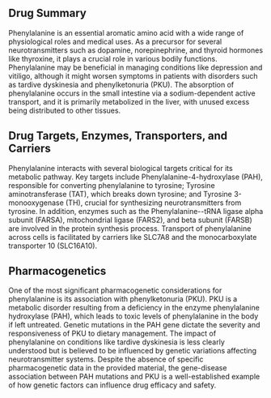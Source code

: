 ## Drug Summary
Phenylalanine is an essential aromatic amino acid with a wide range of physiological roles and medical uses. As a precursor for several neurotransmitters such as dopamine, norepinephrine, and thyroid hormones like thyroxine, it plays a crucial role in various bodily functions. Phenylalanine may be beneficial in managing conditions like depression and vitiligo, although it might worsen symptoms in patients with disorders such as tardive dyskinesia and phenylketonuria (PKU). The absorption of phenylalanine occurs in the small intestine via a sodium-dependent active transport, and it is primarily metabolized in the liver, with unused excess being distributed to other tissues.

## Drug Targets, Enzymes, Transporters, and Carriers
Phenylalanine interacts with several biological targets critical for its metabolic pathway. Key targets include Phenylalanine-4-hydroxylase (PAH), responsible for converting phenylalanine to tyrosine; Tyrosine aminotransferase (TAT), which breaks down tyrosine; and Tyrosine 3-monooxygenase (TH), crucial for synthesizing neurotransmitters from tyrosine. In addition, enzymes such as the Phenylalanine--tRNA ligase alpha subunit (FARSA), mitochondrial ligase (FARS2), and beta subunit (FARSB) are involved in the protein synthesis process. Transport of phenylalanine across cells is facilitated by carriers like SLC7A8 and the monocarboxylate transporter 10 (SLC16A10). 

## Pharmacogenetics
One of the most significant pharmacogenetic considerations for phenylalanine is its association with phenylketonuria (PKU). PKU is a metabolic disorder resulting from a deficiency in the enzyme phenylalanine hydroxylase (PAH), which leads to toxic levels of phenylalanine in the body if left untreated. Genetic mutations in the PAH gene dictate the severity and responsiveness of PKU to dietary management. The impact of phenylalanine on conditions like tardive dyskinesia is less clearly understood but is believed to be influenced by genetic variations affecting neurotransmitter systems. Despite the absence of specific pharmacogenetic data in the provided material, the gene-disease association between PAH mutations and PKU is a well-established example of how genetic factors can influence drug efficacy and safety.